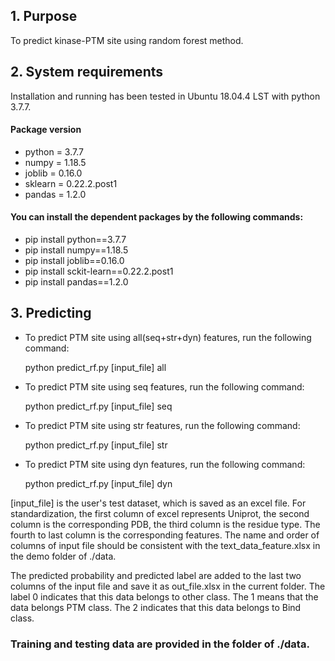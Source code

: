 ## 1. Purpose

To predict kinase-PTM site using random forest method.

## 2. System requirements

Installation and running has been tested in Ubuntu 18.04.4 LST with python 3.7.7.

#### Package version

+ python = 3.7.7
+ numpy = 1.18.5
+ joblib = 0.16.0
+ sklearn = 0.22.2.post1
+ pandas = 1.2.0

#### You can install the dependent packages by the following commands:

+ pip install python==3.7.7
+ pip install numpy==1.18.5
+ pip install joblib==0.16.0
+ pip install sckit-learn==0.22.2.post1
+ pip install pandas==1.2.0

## 3. Predicting

+ To predict PTM site using all(seq+str+dyn) features, run the following command:

    python predict_rf.py [input_file] all

+ To predict PTM site using seq features, run the following command:

    python predict_rf.py  [input_file] seq

+ To predict PTM site using str features, run the following command:

    python predict_rf.py [input_file] str

+ To predict PTM site using dyn features, run the following command:

    python predict_rf.py  [input_file] dyn

[input_file] is the user's test dataset, which is saved as an excel file. For standardization, the first column of excel represents Uniprot, the second column is the corresponding PDB, the third column is the residue type. The fourth to last column is the corresponding features.  The name and order of columns of input file should be consistent with the text_data_feature.xlsx in the demo folder of ./data.

The predicted probability and predicted label are added to the last two columns of the input file and save it as out_file.xlsx  in the current folder. The label 0 indicates that this data belongs to other class. The 1 means that the data belongs PTM class. The 2 indicates that this data belongs to Bind class.

### Training and testing data are provided in the folder of ./data.

